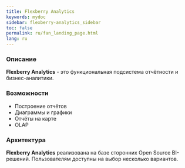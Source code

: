 ```yaml
---
title: Flexberry Analytics
keywords: mydoc
sidebar: flexberry-analytics_sidebar
toc: false
permalink: ru/fan_landing_page.html
lang: ru
---
```


### Описание

**Flexberry Analytics** - это функциональная подсистема отчётности и бизнес-аналитики.

### Возможности

* Построение отчётов
* Диаграммы и графики
* Отчёты на карте
* OLAP

### Архитектура

**Flexberry Analytics** реализована на базе сторонних Open Source BI-решений. Пользователям доступны на выбор несколько вариантов.
